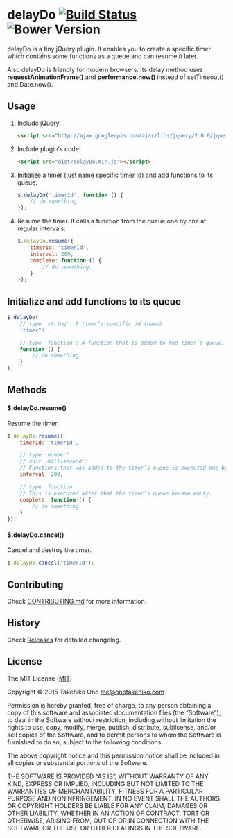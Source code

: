 # delayDo [![Build Status](https://secure.travis-ci.org/onopko/delayDo.svg?branch=master)](https://travis-ci.org/onopko/delayDo) ![Bower Version](https://badge.fury.io/bo/delay-do.svg)

delayDo is a tiny jQuery plugin. It enables you to create a specific timer which contains some functions as a queue and can resume it later.

Also delayDo is friendly for modern browsers. Its delay method uses __requestAnimationFrame()__ and __performance.now()__ instead of setTimeout() and Date.now().

## Usage

1. Include jQuery:

	```html
	<script src="http://ajax.googleapis.com/ajax/libs/jquery/2.0.0/jquery.min.js"></script>
	```

2. Include plugin's code:

	```html
	<script src="dist/delayDo.min.js"></script>
	```

3. Initialize a timer (just name specific timer id) and add functions to its queue:

	```javascript
	$.delayDo('timerId', function () {
		// do something.
	});
	```

4. Resume the timer. It calls a function from the queue one by one at regular intervals:

	```javascript
	$.delayDo.resume({
		timerId: 'timerId',
		interval: 200,
		complete: function () {
			// do something.
		}
	});
	```

## Initialize and add functions to its queue

```javascript
$.delayDo(
	// type 'string': A timer’s specific id (name).
	'timerId',

	// type 'function': A function that is added to the timer’s queue.
	function () {
		// do something.
	}
);
```

## Methods

#### $.delayDo.resume()

Resume the timer.

```javascript
$.delayDo.resume({
	timerId: 'timerId',

	// type 'number'
	// unit 'millisecond':
	// Functions that was added to the timer’s queue is executed one by one at this interval.
	interval: 200,

	// type 'function'
	// This is executed after that the timer’s queue became empty.
	complete: function () {
		// do something.
	}
});
```

#### $.delayDo.cancel()

Cancel and destroy the timer.

```javascript
$.delayDo.cancel('timerId');
```

## Contributing

Check [CONTRIBUTING.md](https://github.com/onopko/delayDo/blob/master/CONTRIBUTING.md) for more information.

## History

Check [Releases](https://github.com/onopko/delayDo/releases) for detailed changelog.

## License

The MIT License ([MIT](http://www.opensource.org/licenses/mit-license.php))

Copyright © 2015 Takehiko Ono <me@onotakehiko.com>

Permission is hereby granted, free of charge, to any person obtaining a copy of this software and associated documentation files (the “Software”), to deal in the Software without restriction, including without limitation the rights to use, copy, modify, merge, publish, distribute, sublicense, and/or sell copies of the Software, and to permit persons to whom the Software is furnished to do so, subject to the following conditions:

The above copyright notice and this permission notice shall be included in all copies or substantial portions of the Software.

THE SOFTWARE IS PROVIDED “AS IS”, WITHOUT WARRANTY OF ANY KIND, EXPRESS OR IMPLIED, INCLUDING BUT NOT LIMITED TO THE WARRANTIES OF MERCHANTABILITY, FITNESS FOR A PARTICULAR PURPOSE AND NONINFRINGEMENT. IN NO EVENT SHALL THE AUTHORS OR COPYRIGHT HOLDERS BE LIABLE FOR ANY CLAIM, DAMAGES OR OTHER LIABILITY, WHETHER IN AN ACTION OF CONTRACT, TORT OR OTHERWISE, ARISING FROM, OUT OF OR IN CONNECTION WITH THE SOFTWARE OR THE USE OR OTHER DEALINGS IN THE SOFTWARE.
